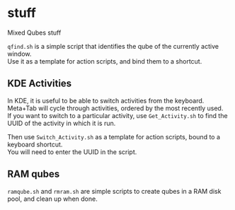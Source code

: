 # stuff

Mixed Qubes stuff

`qfind.sh` is a simple script that identifies the qube of the currently active window.  
Use it as a template for action scripts, and bind them to a shortcut.

## KDE Activities
In KDE, it is useful to be able to switch activities from the keyboard.
Meta+Tab will cycle through activities, ordered by the most recently used.  
If you want to switch to a particular activity, use `Get_Activity.sh` to find the UUID of the activity in which it is run.

Then use `Switch_Activity.sh` as a template for action scripts, bound to a keyboard shortcut.  
You will need to enter the UUID in the script.

## RAM qubes
`ramqube.sh` and `rmram.sh` are simple scripts to create qubes in a RAM disk pool, and clean up when done.

